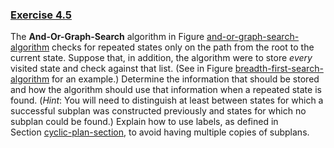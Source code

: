 ### [Exercise 4.5](#cond-plan-repeated-exercise)
The **And-Or-Graph-Search** algorithm in
Figure [and-or-graph-search-algorithm](#/) checks for
repeated states only on the path from the root to the current state.
Suppose that, in addition, the algorithm were to store
*every* visited state and check against that list. (See in
Figure [breadth-first-search-algorithm](#/) for an example.)
Determine the information that should be stored and how the algorithm
should use that information when a repeated state is found.
(*Hint*: You will need to distinguish at least between
states for which a successful subplan was constructed previously and
states for which no subplan could be found.) Explain how to use labels,
as defined in Section [cyclic-plan-section](#/), to avoid
having multiple copies of subplans.
